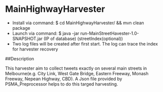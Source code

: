 MainHighwayHarvester
====
- Install via command: $ cd MainHighwayHarvester/ && mvn clean package
- Launch via command: $ java -jar run-MainStreetHavester-1.0-SNAPSHOT.jar (IP of database) (streetIndex(optional))
- Two log files will be created after first start. The log can trace the index for harvester recovery
 
##Description

This harvester aim to collect tweets exactly on several main streets in Melbourne(e.g. City Link, West Gate Bridge, Eastern Freeway, Monash Freeway, Nepean Highway, CBD). A Json file provided by PSMA_Preprocessor helps to do this targed harvesting. 
